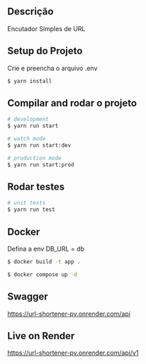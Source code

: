 
## Descrição

Encutador Simples de URL

## Setup do Projeto

Crie e preencha o arquivo .env

```bash
$ yarn install
```


## Compilar and rodar o projeto

```bash
# development
$ yarn run start

# watch mode
$ yarn run start:dev

# production mode
$ yarn run start:prod
```

## Rodar testes

```bash
# unit tests
$ yarn run test

```

## Docker

Defina a env DB_URL = db

```bash
$ docker build -t app .

$ docker compose up -d 
```


## Swagger
https://url-shortener-pv.onrender.com/api

## Live on Render
https://url-shortener-pv.onrender.com/api/v1
